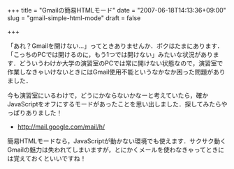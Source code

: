 +++
title = "Gmailの簡易HTMLモード"
date = "2007-06-18T14:13:36+09:00"
slug = "gmail-simple-html-mode"
draft = false

+++

<p>「あれ？Gmailを開けない…」ってときありませんか．ボクはたまにあります．「こっちのPCでは開けるのに，もう1つでは開けない」みたいな状況があります．どういうわけか大学の演習室のPCでは常に開けない状態なので，演習室で作業しなきゃいけないときにはGmail使用不能というなかなか困った問題がありました．</p>
<p>今も演習室にいるわけで，どうにかならないかなーと考えていたら，確かJavaScriptをオフにするモードがあったことを思い出しました．探してみたらやっぱりありました！</p>
<ul>
<li><a href="http://mail.google.com/mail/h/" target="_blank">http://mail.google.com/mail/h/</a></li>
</ul>
<p>簡易HTMLモードなら，JavaScriptが動かない環境でも使えます．サクサク動くGmailの魅力は失われてしまいますが，とにかくメールを使わなきゃってときには覚えておくといいですね！</p>

